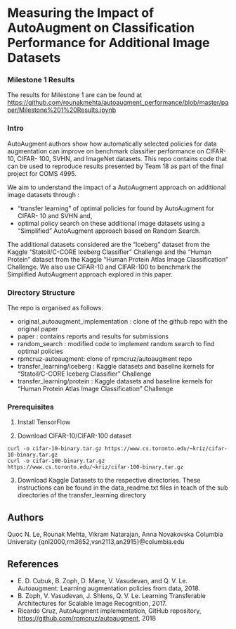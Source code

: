 # Measuring the Impact of AutoAugment on Classification Performance for Additional Image Datasets

### Milestone 1 Results 

The results for Milestone 1 are can be found at https://github.com/rounakmehta/autoaugment_performance/blob/master/paper/Milestone%201%20Results.ipynb

### Intro

AutoAugment authors show how automatically selected policies for data augmentation can improve on benchmark classifier performance on CIFAR-10, CIFAR- 100, SVHN, and ImageNet datasets. This repo contains code that can be used to reproduce results presented by Team 18 as part of the final project for COMS 4995.  

We aim to understand the impact of a AutoAugment approach on additional image datasets through :

* “transfer learning” of optimal policies for found by AutoAugment for CIFAR- 10 and SVHN and,
* optimal policy search on these additional image datasets using a “Simplified” AutoAugment approach based on Random Search.

The additional datasets considered are the “Iceberg” dataset from the Kaggle “Statoil/C-CORE Iceberg Classifier” Challenge and the “Human Protein” dataset from the Kaggle “Human Protein Atlas Image Classification” Challenge. We also use CIFAR-10 and CIFAR-100 to benchmark the Simplified AutoAugment approach explored in this paper.


### Directory Structure 

The repo is organised as follows: 

* original_autoaugment_implementation : clone of the github repo with the original paper
* paper : contains reports and results for submissions 
* random_search : modified code to implement random search to find optimal policies
* rpmcruz-autoaugment: clone of rpmcruz/autoaugment repo
* transfer_learning/iceberg :  Kaggle datasets and baseline kernels for “Statoil/C-CORE Iceberg Classifier” Challenge
* transfer_learning/protein : Kaggle datasets and baseline kernels for “Human Protein Atlas Image Classification” Challenge

### Prerequisites


1. Install TensorFlow

2. Download CIFAR-10/CIFAR-100 dataset


```
curl -o cifar-10-binary.tar.gz https://www.cs.toronto.edu/~kriz/cifar-10-binary.tar.gz
curl -o cifar-100-binary.tar.gz https://www.cs.toronto.edu/~kriz/cifar-100-binary.tar.gz
```

3. Download Kaggle Datasets to the respective directories. These instructions can be found in the data_readme.txt files in teach of the sub directories of the transfer_learning directory


## Authors

Quoc N. Le, Rounak Mehta, Vikram Natarajan, Anna Novakovska Columbia University {qnl2000,rm3652,vsn2113,an2915}@columbia.edu


## References

* E. D. Cubuk, B. Zoph, D. Mane, V. Vasudevan, and Q. V. Le. Autoaugment: Learning augmentation policies from data, 2018.
* B. Zoph, V. Vasudevan, J. Shlens, Q. V. Le. Learning Transferable Architectures for Scalable Image Recognition, 2017.
* Ricardo Cruz, AutoAugment implementation, GitHub repository, https://github.com/rpmcruz/autoaugment, 2018
